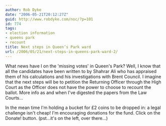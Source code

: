 ```yaml
---
author: Rob Dyke
date: "2006-05-21T20:12:27Z"
guid: http://www.robdyke.com/noc/?p=101
id: 774
tags:
- election information
- queens park
- recount
title: Next steps in Queen’s Park ward
url: /2006/05/21/next-steps-in-queens-park-ward-2/
---
```

What news have I on the 'missing votes' in Queen's Park? Well, I know that all the candidates have been written to by Shahrar Ali who has appraised them of his calculations and his investigations with Brent Council. I imagine that the next steps will be to petition the Returning Officer through the High Court as the Officer does not have the power to choose to recount the ballot. More info as and when I've digested the papers from the Law Courts...

In the mean time I'm holding a bucket for £2 coins to be dropped in: a legal challenge isn't cheap! I'm encouraging donations for the fund. Click on the Donate! button. (pst...it's on the left, over there...)